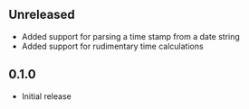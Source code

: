 Unreleased
----------
- Added support for parsing a time stamp from a date string
- Added support for rudimentary time calculations


0.1.0
-----
- Initial release
